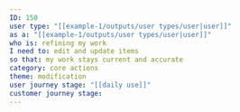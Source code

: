 ```yaml
---
ID: 150
user type: "[[example-1/outputs/user types/user|user]]"
as a: "[[example-1/outputs/user types/user|user]]"
who is: refining my work
I need to: edit and update items
so that: my work stays current and accurate
category: core actions
theme: modification
user journey stage: "[[daily use]]"
customer journey stage:
---
```

